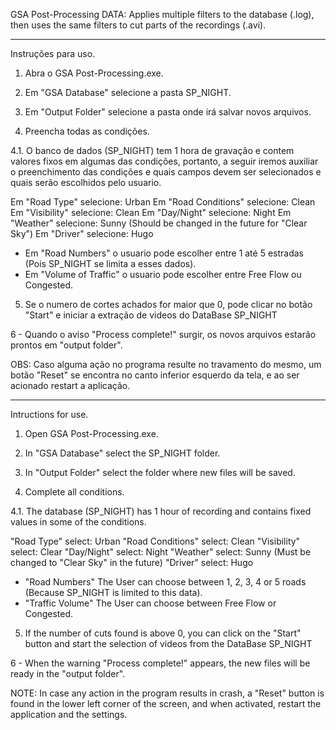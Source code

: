 GSA Post-Processing DATA: Applies multiple filters to the database (.log), then uses the same filters to cut parts of the recordings (.avi).

_______________________________________________________________________

Instruções para uso.

1. Abra o GSA Post-Processing.exe.

2. Em "GSA Database" selecione a pasta SP_NIGHT.

3. Em "Output Folder" selecione a pasta onde irá salvar novos arquivos.

4. Preencha todas as condições.
   
4.1. O banco de dados (SP_NIGHT) tem 1 hora de gravação e contem valores fixos em algumas das condições, portanto, a seguir iremos auxiliar o preenchimento das condições e quais campos devem ser selecionados e quais serão escolhidos pelo usuario.
   
 Em "Road Type" selecione:  Urban
 Em "Road Conditions" selecione:  Clean
 Em "Visibility" selecione:  Clean
 Em "Day/Night" selecione:  Night
 Em "Weather" selecione:  Sunny (Should be changed in the future for "Clear Sky")
 Em "Driver" selecione:  Hugo

 - Em "Road Numbers" o usuario pode escolher entre 1 até 5 estradas (Pois SP_NIGHT se limita a esses dados).
 - Em "Volume of Traffic" o usuario pode escolher entre Free Flow ou Congested.

5. Se o numero de cortes achados for maior que 0, pode clicar no botão "Start" e iniciar a extração de videos do DataBase SP_NIGHT

6 - Quando o aviso "Process complete!" surgir, os novos arquivos estarão prontos em "output folder".


OBS: Caso alguma ação no programa resulte no travamento do mesmo, um botão "Reset" se encontra no canto inferior esquerdo da tela, e ao ser acionado restart a aplicação.

_______________________________________________________________________________________________________________________________________________________________

Intructions for use.

1. Open GSA Post-Processing.exe.

2. In "GSA Database" select the SP_NIGHT folder.

3. In "Output Folder" select the folder where new files will be saved.

4. Complete all conditions.
   
4.1. The database (SP_NIGHT) has 1 hour of recording and contains fixed values ​​in some of the conditions.
   
  "Road Type" select: Urban
  "Road Conditions" select: Clean
  "Visibility" select: Clear
  "Day/Night" select: Night
  "Weather" select: Sunny (Must be changed to "Clear Sky" in the future)
  "Driver" select: Hugo

 - "Road Numbers" The User can choose between 1, 2, 3, 4 or 5 roads (Because SP_NIGHT is limited to this data).
 - "Traffic Volume" The User can choose between Free Flow or Congested.

5. If the number of cuts found is above 0, you can click on the "Start" button and start the selection of videos from the DataBase SP_NIGHT

6 - When the warning "Process complete!" appears, the new files will be ready in the "output folder".

NOTE: In case any action in the program results in crash, a "Reset" button is found in the lower left corner of the screen, and when activated, restart the application and the settings.
